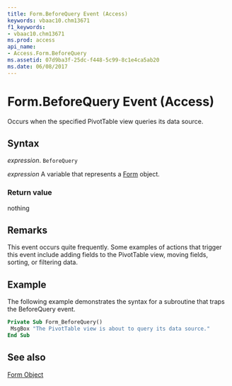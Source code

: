 ```yaml
---
title: Form.BeforeQuery Event (Access)
keywords: vbaac10.chm13671
f1_keywords:
- vbaac10.chm13671
ms.prod: access
api_name:
- Access.Form.BeforeQuery
ms.assetid: 07d9ba3f-25dc-f448-5c99-8c1e4ca5ab20
ms.date: 06/08/2017
---
```



# Form.BeforeQuery Event (Access)

Occurs when the specified PivotTable view queries its data source.


## Syntax

_expression_. `BeforeQuery`

_expression_ A variable that represents a [Form](Access.Form.md) object.


### Return value

nothing


## Remarks

This event occurs quite frequently. Some examples of actions that trigger this event include adding fields to the PivotTable view, moving fields, sorting, or filtering data.


## Example

The following example demonstrates the syntax for a subroutine that traps the BeforeQuery event.


```vb
Private Sub Form_BeforeQuery() 
 MsgBox "The PivotTable view is about to query its data source." 
End Sub
```


## See also


[Form Object](Access.Form.md)


